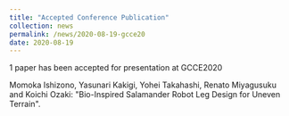 ```yaml
---
title: "Accepted Conference Publication"
collection: news
permalink: /news/2020-08-19-gcce20
date: 2020-08-19
---
```


1 paper has been accepted for presentation at GCCE2020

Momoka Ishizono, Yasunari Kakigi, Yohei Takahashi, Renato Miyagusuku and Koichi Ozaki: "Bio-Inspired Salamander Robot Leg Design for Uneven Terrain".